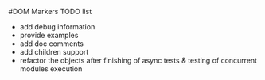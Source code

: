 #DOM Markers TODO list

* add debug information
* provide examples
* add doc comments
* add children support
* refactor the objects after finishing of async tests & testing of concurrent modules execution

